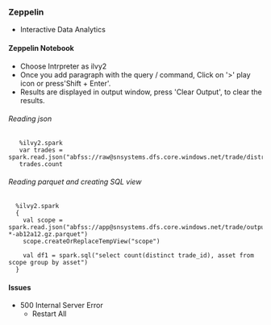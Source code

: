 ### Zeppelin
   - Interactive Data Analytics

#### Zeppelin Notebook
   - Choose Intrpreter as ilvy2
   - Once you add paragraph with the query / command, Click on '>' play icon or press'Shift + Enter'.
   - Results are displayed in output window, press 'Clear Output', to clear the results.

###### Reading json   
   ```
      %ilvy2.spark
      var trades = spark.read.json("abfss://raw@snsystems.dfs.core.windows.net/trade/distribute/20220430/simulation/trades.json")
      trades.count
   ```

###### Reading parquet and creating SQL view
   ```
     %ilvy2.spark
     {
       val scope = spark.read.json("abfss://app@snsystems.dfs.core.windows.net/trade/output/20220430/simulation/part-*-ab12a12.gz.parquet")
       scope.createOrReplaceTempView("scope")

       val df1 = spark.sql("select count(distinct trade_id), asset from scope group by asset") 
     }
   ```


#### Issues
   - 500 Internal Server Error
     - Restart All